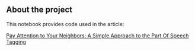 ## About the project

This notebook provides code used in the article:

[Pay Attention to Your Neighbors: A Simple Approach to the Part Of Speech Tagging](https://kris-ograbek-nlp.medium.com/pay-attention-to-your-neighbors-a-simple-approach-to-the-part-of-speech-tagging-f8aa4af0b313)
